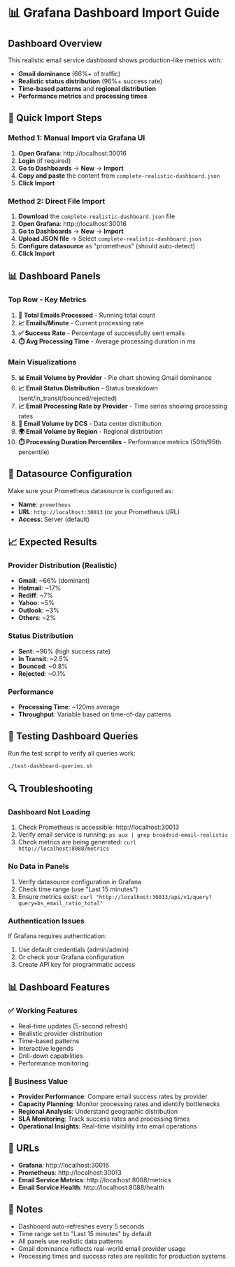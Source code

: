 # 📊 Grafana Dashboard Import Guide

## Dashboard Overview
This realistic email service dashboard shows production-like metrics with:
- **Gmail dominance** (66%+ of traffic)
- **Realistic status distribution** (96%+ success rate)
- **Time-based patterns** and **regional distribution**
- **Performance metrics** and **processing times**

## 🚀 Quick Import Steps

### Method 1: Manual Import via Grafana UI

1. **Open Grafana**: http://localhost:30016
2. **Login** (if required)
3. **Go to Dashboards** → **New** → **Import**
4. **Copy and paste** the content from `complete-realistic-dashboard.json`
5. **Click Import**

### Method 2: Direct File Import

1. **Download** the `complete-realistic-dashboard.json` file
2. **Open Grafana**: http://localhost:30016
3. **Go to Dashboards** → **New** → **Import**
4. **Upload JSON file** → Select `complete-realistic-dashboard.json`
5. **Configure datasource** as "prometheus" (should auto-detect)
6. **Click Import**

## 📊 Dashboard Panels

### Top Row - Key Metrics
1. **📧 Total Emails Processed** - Running total count
2. **📈 Emails/Minute** - Current processing rate
3. **✅ Success Rate** - Percentage of successfully sent emails
4. **⏱️ Avg Processing Time** - Average processing duration in ms

### Main Visualizations
5. **📊 Email Volume by Provider** - Pie chart showing Gmail dominance
6. **📈 Email Status Distribution** - Status breakdown (sent/in_transit/bounced/rejected)
7. **📈 Email Processing Rate by Provider** - Time series showing processing rates
8. **🏢 Email Volume by DCS** - Data center distribution
9. **🌍 Email Volume by Region** - Regional distribution
10. **⏱️ Processing Duration Percentiles** - Performance metrics (50th/95th percentile)

## 🔧 Datasource Configuration

Make sure your Prometheus datasource is configured as:
- **Name**: `prometheus`
- **URL**: `http://localhost:30013` (or your Prometheus URL)
- **Access**: Server (default)

## 📈 Expected Results

### Provider Distribution (Realistic)
- **Gmail**: ~66% (dominant)
- **Hotmail**: ~17%
- **Rediff**: ~7%
- **Yahoo**: ~5%
- **Outlook**: ~3%
- **Others**: ~2%

### Status Distribution
- **Sent**: ~96% (high success rate)
- **In Transit**: ~2.5%
- **Bounced**: ~0.8%
- **Rejected**: ~0.1%

### Performance
- **Processing Time**: ~120ms average
- **Throughput**: Variable based on time-of-day patterns

## 🧪 Testing Dashboard Queries

Run the test script to verify all queries work:
```bash
./test-dashboard-queries.sh
```

## 🔍 Troubleshooting

### Dashboard Not Loading
1. Check Prometheus is accessible: http://localhost:30013
2. Verify email service is running: `ps aux | grep broadsid-email-realistic`
3. Check metrics are being generated: `curl http://localhost:8088/metrics`

### No Data in Panels
1. Verify datasource configuration in Grafana
2. Check time range (use "Last 15 minutes")
3. Ensure metrics exist: `curl "http://localhost:30013/api/v1/query?query=bs_email_ratio_total"`

### Authentication Issues
If Grafana requires authentication:
1. Use default credentials (admin/admin)
2. Or check your Grafana configuration
3. Create API key for programmatic access

## 📊 Dashboard Features

### ✅ Working Features
- Real-time updates (5-second refresh)
- Realistic provider distribution
- Time-based patterns
- Interactive legends
- Drill-down capabilities
- Performance monitoring

### 🎯 Business Value
- **Provider Performance**: Compare email success rates by provider
- **Capacity Planning**: Monitor processing rates and identify bottlenecks
- **Regional Analysis**: Understand geographic distribution
- **SLA Monitoring**: Track success rates and processing times
- **Operational Insights**: Real-time visibility into email operations

## 🔗 URLs
- **Grafana**: http://localhost:30016
- **Prometheus**: http://localhost:30013
- **Email Service Metrics**: http://localhost:8088/metrics
- **Email Service Health**: http://localhost:8088/health

## 📝 Notes
- Dashboard auto-refreshes every 5 seconds
- Time range set to "Last 15 minutes" by default
- All panels use realistic data patterns
- Gmail dominance reflects real-world email provider usage
- Processing times and success rates are realistic for production systems
